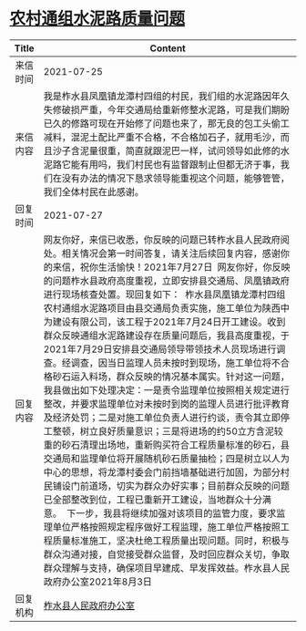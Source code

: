 # <a href="http://www.shangluo.gov.cn/zmhd/ldxxxx.jsp?urltype=leadermail.LeaderMailContentUrl&wbtreeid=1112&leadermailid=7575">农村通组水泥路质量问题</a>
|Title|Content|
|:---:|---|
|来信时间|2021-07-25|
|来信内容|我是柞水县凤凰镇龙潭村四组的村民，我们组的水泥路因年久失修破损严重，今年交通局给重新修整水泥路，可是我们期盼已久的修路可现在开始修了问题也来了，那无良的包工头偷工减料，混泥土配比严重不合格，不合格加石子，就用毛沙，而且沙子含泥量很重，简直就跟泥巴一样，试问领导如此修的水泥路它能有用吗，我们村民也有监督跟制止但都无济于事，我们在没有办法的情况下恳求领导能重视这个问题，能够管管，我们全体村民在此感谢。|
|回复时间|2021-07-27|
|回复内容|网友你好，来信已收悉，你反映的问题已转柞水县人民政府阅处。相关情况会第一时间答复，请关注后续回复内容，感谢你的来信，祝你生活愉快！2021年7月27日  网友你好，你反映的问题柞水县政府高度重视，立即安排县交通局、凤凰镇政府进行现场核查处置。现回复如下：  柞水县凤凰镇龙潭村四组农村通组水泥路项目由县交通局负责实施，施工单位为陕西中为建设有限公司，该工程于2021年7月24日开工建设。收到群众反映通组水泥路建设存在质量问题后，我县高度重视，于2021年7月29日安排县交通局领导带领技术人员现场进行调查。经调查，因当日监理人员未按时到现场，施工单位将不合格砂石运入料场，群众反映的情况基本属实。针对这一问题，我县做出如下处理决定：一是责令监理单位按照相关规定进行整改，并要求监理单位对未按时到岗的监理人员进行批评教育及经济处罚；二是对施工单位负责人进行约谈，责令其立即停工整顿，树立良好质量意识；三是将进场的约50立方含泥较重的砂石清理出场地，重新购买符合工程质量标准的砂石，县交通局和监理单位将开展随机砂石质量抽检；四是树立以人为中心的思想，将龙潭村委会门前挡墙基础进行加固，为部分村民铺设门前道场，切实为群众办好实事；目前群众反映的问题已全部整改到位，工程已重新开工建设，当地群众十分满意。  下一步，我县将继续加强对该项目的监管力度，要求监理单位严格按照规定程序做好工程监理，施工单位严格按照工程质量标准施工，坚决杜绝工程质量出现问题。同时，积极与群众沟通对接，自觉接受群众监督，及时回应群众关切，争取群众理解与支持，确保项目早建成、早发挥效益。柞水县人民政府办公室2021年8月3日|
|回复机构|<a href="../../categories/agencies/柞水县人民政府办公室.md">柞水县人民政府办公室</a>|
